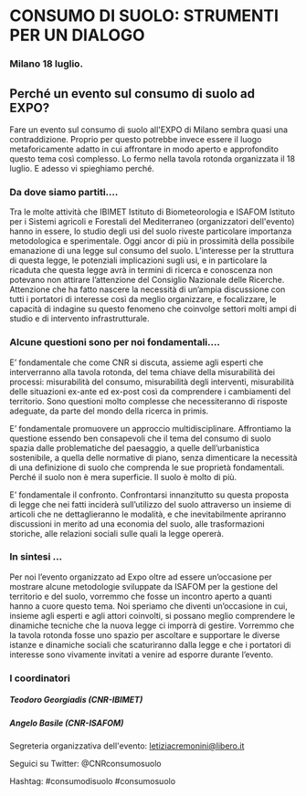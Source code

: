 # CONSUMO DI SUOLO: STRUMENTI PER UN DIALOGO
### Milano 18 luglio.

## Perché un evento sul consumo di suolo ad EXPO?

Fare un evento sul consumo di suolo all'EXPO di Milano sembra quasi una contraddizione. Proprio per questo potrebbe invece essere il luogo metaforicamente adatto in cui affrontare in modo aperto e approfondito questo tema così complesso. Lo fermo nella tavola rotonda organizzata il 18 luglio.
E adesso vi spieghiamo perché.

### Da dove siamo partiti....

Tra le molte attività che IBIMET Istituto di Biometeorologia e ISAFOM Istituto per i Sistemi agricoli e Forestali del Mediterraneo (organizzatori dell'evento) hanno in essere, lo studio degli usi del suolo riveste particolare importanza metodologica e sperimentale.
Oggi ancor di più in prossimità della possibile emanazione di una legge sul consumo del suolo. L’interesse per la struttura di questa legge, le potenziali implicazioni sugli usi, e in particolare la ricaduta che questa legge avrà in termini di ricerca e conoscenza non potevano non attirare l’attenzione del Consiglio Nazionale delle Ricerche. Attenzione che ha fatto nascere la necessità di un’ampia discussione con tutti i portatori di interesse così da meglio organizzare, e focalizzare, le capacità di indagine su questo fenomeno che coinvolge settori molti ampi di studio e di intervento infrastrutturale.

### Alcune questioni sono per noi fondamentali....

E’ fondamentale che come CNR si discuta, assieme agli esperti che interverranno alla tavola rotonda, del tema chiave della misurabilità dei processi: misurabilità del consumo, misurabilità degli interventi, misurabilità delle situazioni ex-ante ed ex-post così da comprendere i cambiamenti del territorio. Sono questioni molto complesse che necessiteranno di risposte adeguate, da parte del mondo della ricerca in primis.

E’ fondamentale promuovere un approccio multidisciplinare. Affrontiamo la questione essendo ben consapevoli che il tema del consumo di suolo spazia dalle problematiche del paesaggio, a quelle dell’urbanistica sostenibile, a quella delle normative di piano, senza dimenticare la necessità di una definizione di suolo che comprenda le sue proprietà fondamentali. Perché il suolo non è mera superficie. Il suolo è molto di più.

E’ fondamentale il confronto. Confrontarsi innanzitutto su questa proposta di legge che nei fatti inciderà sull’utilizzo del suolo attraverso un insieme di articoli che ne dettaglieranno le modalità, e che inevitabilmente apriranno discussioni in merito ad una economia del suolo, alle trasformazioni storiche, alle relazioni sociali sulle quali la legge opererà.

### In sintesi ...

Per noi l’evento organizzato ad Expo oltre ad essere un’occasione per mostrare alcune metodologie sviluppate da ISAFOM per la gestione del territorio e del suolo, vorremmo che fosse un incontro aperto a quanti hanno a cuore questo tema.
Noi speriamo che diventi un’occasione in cui, insieme agli esperti e agli attori coinvolti, si possano meglio comprendere le dinamiche tecniche che la nuova legge ci imporrà di gestire.
Vorremmo che la tavola rotonda fosse uno spazio per ascoltare e supportare le diverse istanze e dinamiche sociali che scaturiranno dalla legge e che i portatori di interesse sono vivamente invitati a venire ad esporre durante l’evento.

### I coordinatori

##### Teodoro Georgiadis (CNR-IBIMET)

##### Angelo Basile (CNR-ISAFOM)

Segreteria organizzativa dell'evento: letiziacremonini@libero.it

Seguici su Twitter: @CNRconsumosuolo

Hashtag: #consumodisuolo #consumosuolo
